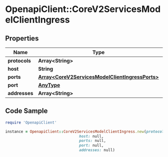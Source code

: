 # OpenapiClient::CoreV2ServicesModelClientIngress

## Properties

Name | Type | Description | Notes
------------ | ------------- | ------------- | -------------
**protocols** | **Array&lt;String&gt;** |  | [optional] 
**host** | **String** |  | [optional] 
**ports** | [**Array&lt;CoreV2ServicesModelClientIngressPorts&gt;**](CoreV2ServicesModelClientIngressPorts.md) |  | [optional] 
**port** | [**AnyType**](.md) |  | [optional] 
**addresses** | **Array&lt;String&gt;** |  | [optional] 

## Code Sample

```ruby
require 'OpenapiClient'

instance = OpenapiClient::CoreV2ServicesModelClientIngress.new(protocols: null,
                                 host: null,
                                 ports: null,
                                 port: null,
                                 addresses: null)
```


